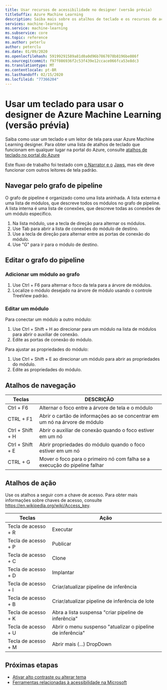 ```yaml
---
title: Usar recursos de acessibilidade no designer (versão prévia)
titleSuffix: Azure Machine Learning
description: Saiba mais sobre os atalhos de teclado e os recursos de acessibilidade do leitor de tela disponíveis no designer.
services: machine-learning
ms.service: machine-learning
ms.subservice: core
ms.topic: reference
ms.author: peterlu
author: peterclu
ms.date: 01/09/2020
ms.openlocfilehash: 59199291589a81d0a0d96b7867078b8196be086f
ms.sourcegitcommit: f97f086936f2c53f439e12ccace066fca53e8dc3
ms.translationtype: MT
ms.contentlocale: pt-BR
ms.lasthandoff: 02/15/2020
ms.locfileid: "77366204"
---
```

# <a name="use-a-keyboard-to-use-azure-machine-learning-designer-preview"></a>Usar um teclado para usar o designer de Azure Machine Learning (versão prévia)

Saiba como usar um teclado e um leitor de tela para usar Azure Machine Learning designer. Para obter uma lista de atalhos de teclado que funcionam em qualquer lugar na portal do Azure, consulte [atalhos de teclado no portal do Azure](../azure-portal/azure-portal-keyboard-shortcuts.md)

Este fluxo de trabalho foi testado com [o Narrator e o](https://support.microsoft.com/help/22798/windows-10-complete-guide-to-narrator) [Jaws](https://www.freedomscientific.com/products/software/jaws/), mas ele deve funcionar com outros leitores de tela padrão.

## <a name="navigate-the-pipeline-graph"></a>Navegar pelo grafo de pipeline

O grafo de pipeline é organizado como uma lista aninhada. A lista externa é uma lista de módulos, que descreve todos os módulos no grafo de pipeline. A lista interna é uma lista de conexões, que descreve todas as conexões de um módulo específico.  

1. Na lista módulo, use a tecla de direção para alternar os módulos.
1. Use Tab para abrir a lista de conexões do módulo de destino.
1. Use a tecla de direção para alternar entre as portas de conexão do módulo.
1. Use "G" para ir para o módulo de destino.

## <a name="edit-the-pipeline-graph"></a>Editar o grafo do pipeline

### <a name="add-a-module-to-the-graph"></a>Adicionar um módulo ao grafo

1. Use Ctrl + F6 para alternar o foco da tela para a árvore de módulos.
1. Localize o módulo desejado na árvore de módulo usando o controle TreeView padrão.

### <a name="edit-a-module"></a>Editar um módulo

Para conectar um módulo a outro módulo:

1. Use Ctrl + Shift + H ao direcionar para um módulo na lista de módulos para abrir o auxiliar de conexão.
1. Edite as portas de conexão do módulo.

Para ajustar as propriedades do módulo:

1. Use Ctrl + Shift + E ao direcionar um módulo para abrir as propriedades do módulo.
1. Edite as propriedades do módulo.

## <a name="navigation-shortcuts"></a>Atalhos de navegação

| Teclas | DESCRIÇÃO |
|-|-|
| Ctrl + F6 | Alternar o foco entre a árvore de tela e o módulo |
| CTRL + F1   | Abrir o cartão de informações ao se concentrar em um nó na árvore de módulo |
| Ctrl + Shift + H | Abrir o auxiliar de conexão quando o foco estiver em um nó |
| Ctrl + Shift + E | Abrir propriedades do módulo quando o foco estiver em um nó |
| CTRL + G | Mover o foco para o primeiro nó com falha se a execução do pipeline falhar |

## <a name="action-shortcuts"></a>Atalhos de ação

Use os atalhos a seguir com a chave de acesso. Para obter mais informações sobre chaves de acesso, consulte https://en.wikipedia.org/wiki/Access_key.

| Teclas | Ação |
|-|-|
| Tecla de acesso + R | Executar |
| Tecla de acesso + P | Publicar |
| Tecla de acesso + C | Clone |
| Tecla de acesso + D | Implantar |
| Tecla de acesso + I | Criar/atualizar pipeline de inferência |
| Tecla de acesso + B | Criar/atualizar pipeline de inferência de lote |
| Tecla de acesso + K | Abra a lista suspensa "criar pipeline de inferência" |
| Tecla de acesso + U | Abrir o menu suspenso "atualizar o pipeline de inferência" |
| Tecla de acesso + M | Abrir mais (...) DropDown |

## <a name="next-steps"></a>Próximas etapas

- [Ativar alto contraste ou alterar tema](../azure-portal/azure-portal-change-theme-high-contrast.md)
- [Ferramentas relacionadas à acessibilidade na Microsoft](https://www.microsoft.com/accessibility)
